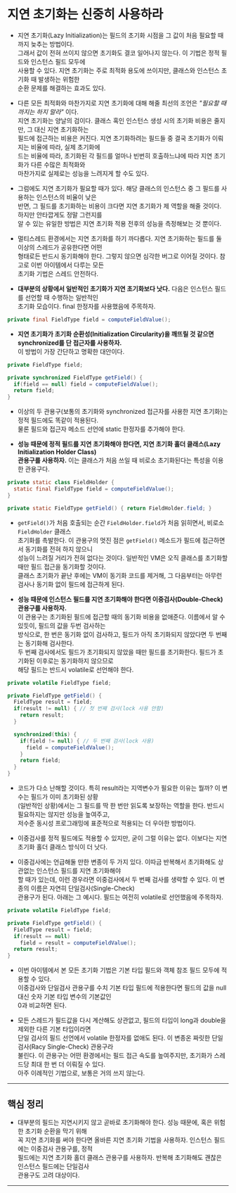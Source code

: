 # 지연 초기화는 신중히 사용하라

- 지연 초기화(Lazy Initialization)는 필드의 초기화 시점을 그 값이 처음 필요할 때까지 늦추는 방법이다.  
  그래서 값이 전혀 쓰이지 않으면 초기화도 결코 일어나지 않는다. 이 기법은 정적 필드와 인스턴스 필드 모두에  
  사용할 수 있다. 지연 초기화는 주로 최적화 용도에 쓰이지만, 클래스와 인스턴스 초기화 때 발생하는 위험한  
  순환 문제를 해결하는 효과도 있다.

- 다른 모든 최적화와 마찬가지로 지연 초기화에 대해 해줄 최선의 조언은 _"필요할 때까지는 하지 말라"_ 이다.  
  지연 초기화는 양날의 검이다. 클래스 혹인 인스턴스 생성 시의 초기화 비용은 줄지만, 그 대신 지연 초기화하는  
  필드에 접근하는 비용은 커진다. 지연 초기화하려는 필드들 중 결국 초기화가 이뤄지는 비율에 따라, 실제 초기화에  
  드는 비율에 따라, 초기화된 각 필드를 얼마나 빈번히 호출하느냐에 따라 지연 초기화가 다른 수많은 최적화와  
  마찬가지로 실제로는 성능을 느려지게 할 수도 있다.

- 그럼에도 지연 초기화가 필요할 때가 있다. 해당 클래스의 인스턴스 중 그 필드를 사용하는 인스턴스의 비율이 낮은  
  반면, 그 필드를 초기화하는 비용이 크다면 지연 초기화가 제 역할을 해줄 것이다. 하지만 안타깝게도 정말 그런지를  
  알 수 있는 유일한 방법은 지연 초기화 적용 전후의 성능을 측정해보는 것 뿐이다.

- 멀티스레드 환경에서는 지연 초기화를 하기 까다롭다. 지연 초기화하는 필드를 둘 이상의 스레드가 공유한다면 어떤  
  형태로든 반드시 동기화해야 한다. 그렇지 않으면 심각한 버그로 이어질 것이다. 참고로 이번 아이템에서 다루는 모든  
  초기화 기법은 스레드 안전하다.

- **대부분의 상황에서 일반적인 초기화가 지연 초기화보다 낫다.** 다음은 인스턴스 필드를 선언할 때 수행하는 일반적인  
  초기화 모습이다. final 한정자를 사용했음에 주목하자.

```java
private final FieldType field = computeFieldValue();
```

- **지연 초기화가 초기화 순환성(Initialization Circularity)을 깨뜨릴 것 같으면 synchronized를 단 접근자를 사용하자.**  
  이 방법이 가장 간단하고 명확한 대안이다.

```java
private FieldType field;

private synchronized FieldType getField() {
  if(field == null) field = computeFieldValue();
  return field;
}
```

- 이상의 두 관용구(보통의 초기화와 synchronized 접근자를 사용한 지연 초기화)는 정적 필드에도 똑같이 적용된다.  
  물론 필드와 접근자 메소드 선언에 static 한정자를 추가해야 한다.

- **성능 때문에 정적 필드를 지연 초기화해야 한다면, 지연 초기화 홀더 클래스(Lazy Initialization Holder Class)**  
  **관용구를 사용하자.** 이는 클래스가 처음 쓰일 때 비로소 초기화된다는 특성을 이용한 관용구다.

```java
private static class FieldHolder {
  static final FieldType field = computeFieldValue();
}

private static FieldType getField() { return FieldHolder.field; }
```

- `getField()`가 처음 호출되는 순간 `FieldHolder.field`가 처음 읽히면서, 비로소 `FieldHolder` 클래스  
  초기화를 촉발한다. 이 관용구의 멋진 점은 `getField()` 메소드가 필드에 접근하면서 동기화를 전혀 하지 않으니  
  성능이 느려질 거리가 전혀 없다는 것이다. 일반적인 VM은 오직 클래스를 초기화할 때만 필드 접근을 동기화할 것이다.  
  클래스 초기화가 끝난 후에는 VM이 동기화 코드를 제거해, 그 다음부터는 아무런 검사나 동기화 없이 필드에 접근하게 된다.

- **성능 때문에 인스턴스 필드를 지연 초기화해야 한다면 이중검사(Double-Check) 관용구를 사용하자.**  
  이 관용구는 초기화된 필드에 접근할 때의 동기화 비용을 없애준다. 이름에서 알 수 있듯이, 필드의 값을 두번 검사하는  
  방식으로, 한 번은 동기화 없이 검사하고, 필드가 아직 초기화되지 않았다면 두 번째는 동기화해 검사한다.  
  두 번째 검사에서도 필드가 초기화되지 않았을 때만 필드를 초기화한다. 필드가 초기화된 이후로는 동기화하지 않으므로  
  해당 필드는 반드시 volatile로 선언해야 한다.

```java
private volatile FieldType field;

private FieldType getField() {
  FieldType result = field;
  if(result != null) { // 첫 번째 검사(lock 사용 안함)
    return result;
  }

  synchronized(this) {
    if(field != null) { // 두 번째 검사(lock 사용)
      field = computeFieldValue();
    }
    return field;
  }
}
```

- 코드가 다소 난해할 것이다. 특히 result라는 지역변수가 필요한 이유는 뭘까? 이 변수는 필드가 이미 초기화된 상황  
  (일반적인 상황)에서는 그 필드를 딱 한 번만 읽도록 보장하는 역할을 한다. 반드시 필요하지는 않지만 성능을 높여주고,  
  저수준 동시성 프로그래밍에 표준적으로 적용되는 더 우아한 방법이다.

- 이중검사를 정적 필드에도 적용할 수 있지만, 굳이 그럴 이유는 없다. 이보다는 지연 초기화 홀더 클래스 방식이 더 낫다.

- 이중검사에는 언급해둘 만한 변종이 두 가지 있다. 이따금 반복해서 초기화해도 상관없는 인스턴스 필드를 지연 초기화해야  
  할 때가 있는데, 이런 경우라면 이중검사에서 두 번째 검사를 생략할 수 있다. 이 변종의 이름은 자연히 단일검사(Single-Check)  
  관용구가 된다. 아래는 그 예시다. 필드는 여전히 volatile로 선언했음에 주목하자.

```java
private volatile FieldType field;

private FieldType getField() {
  FieldType result = field;
  if(result == null)
    field = result = computeFieldValue();
  return result;
}
```

- 이번 아이템에서 본 모든 초기화 기법은 기본 타입 필드와 객체 참조 필드 모두에 적용할 수 있다.  
  이중검사와 단일검사 관용구를 수치 기본 타입 필드에 적용한다면 필드의 값을 null 대신 숫자 기본 타입 변수의 기본값인  
  0과 비교하면 된다.

- 모든 스레드가 필드값을 다시 계산해도 상관없고, 필드의 타입이 long과 double을 제외한 다른 기본 타입이라면  
  단일 검사의 필드 선언에서 volatile 한정자를 없애도 된다. 이 변종온 짜릿한 단일검사(Racy Single-Check) 관용구라  
  불린다. 이 관용구는 어떤 환경에서는 필드 접근 속도를 높여주지만, 초기화가 스레드당 최대 한 번 더 이뤄질 수 있다.  
  아주 이례적인 기법으로, 보통은 거의 쓰지 않는다.

---

## 핵심 정리

- 대부분의 필드는 지연시키지 않고 곧바로 초기화해야 한다. 성능 때문에, 혹은 위험한 초기화 순환을 막기 위해  
  꼭 지연 초기화를 써야 한다면 올바른 지연 초기화 기법을 사용하자. 인스턴스 필드에는 이중검사 관용구를, 정적  
  필드에는 지연 초기화 홀더 클래스 관용구를 사용하자. 반복해 초기화해도 괜찮은 인스턴스 필드에는 단일검사  
  관용구도 고려 대상이다.

---
